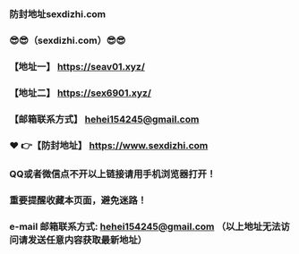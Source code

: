 ### 防封地址sexdizhi.com
### :sunglasses::sunglasses:（sexdizhi.com）:sunglasses::sunglasses:
### 【地址一】 https://seav01.xyz/
### 【地址二】  https://sex6901.xyz/
### 【邮箱联系方式】  hehei154245@gmail.com
### :heart: :point_right:【防封地址】  https://www.sexdizhi.com
### QQ或者微信点不开以上链接请用手机浏览器打开！
### 重要提醒收藏本页面，避免迷路！
### e-mail 邮箱联系方式: hehei154245@gmail.com （以上地址无法访问请发送任意内容获取最新地址）
